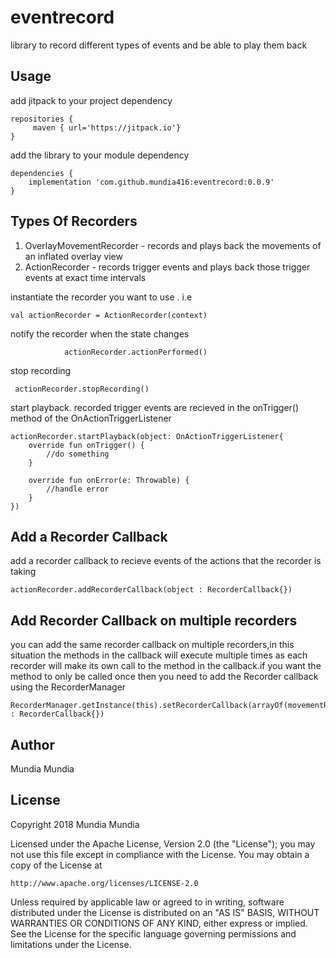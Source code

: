 # eventrecord
library to record different types of events and be able to play them back

## Usage

add jitpack to your project dependency
```
repositories {
     maven { url='https://jitpack.io'}
}    
```

add the library to your module dependency
```
dependencies {
    implementation 'com.github.mundia416:eventrecord:0.0.9'
}
```

## Types Of Recorders
1.  OverlayMovementRecorder -
records and plays back the movements of an inflated overlay view
2.  ActionRecorder -
records trigger events and plays back those trigger events at exact time intervals


instantiate the recorder you want to use . i.e
```
val actionRecorder = ActionRecorder(context)
```

notify the recorder when the state changes
```
            actionRecorder.actionPerformed()
```
stop recording
```
 actionRecorder.stopRecording()
```

start playback. recorded trigger events are recieved in the onTrigger() method of the OnActionTriggerListener 
```
actionRecorder.startPlayback(object: OnActionTriggerListener{
    override fun onTrigger() {
        //do something
    }

    override fun onError(e: Throwable) {
        //handle error
    }
})
```

## Add a Recorder Callback
add a recorder callback to recieve events of the actions that the recorder is taking
```
actionRecorder.addRecorderCallback(object : RecorderCallback{})
```

## Add Recorder Callback on multiple recorders
you can add the same recorder callback on multiple recorders,in this situation the methods in the callback will execute multiple times
as each recorder will make its own call to the method in the callback.if you want the method to only be called once
then you need to add the Recorder callback using the RecorderManager 
```
RecorderManager.getInstance(this).setRecorderCallback(arrayOf(movementRecorder,actionRecorder),object : RecorderCallback{})
```
## Author

Mundia Mundia 



## License

Copyright 2018 Mundia Mundia

Licensed under the Apache License, Version 2.0 (the "License");
you may not use this file except in compliance with the License.
You may obtain a copy of the License at

    http://www.apache.org/licenses/LICENSE-2.0

Unless required by applicable law or agreed to in writing, software
distributed under the License is distributed on an "AS IS" BASIS,
WITHOUT WARRANTIES OR CONDITIONS OF ANY KIND, either express or implied.
See the License for the specific language governing permissions and
limitations under the License.


